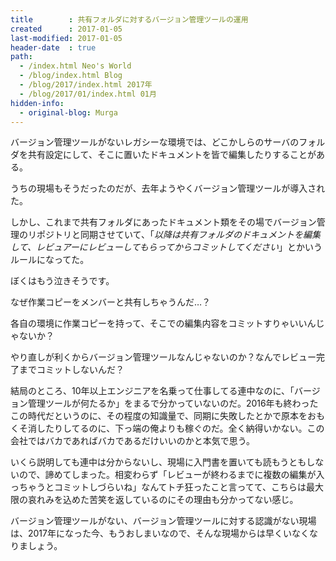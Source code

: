 ```yaml
---
title        : 共有フォルダに対するバージョン管理ツールの運用
created      : 2017-01-05
last-modified: 2017-01-05
header-date  : true
path:
  - /index.html Neo's World
  - /blog/index.html Blog
  - /blog/2017/index.html 2017年
  - /blog/2017/01/index.html 01月
hidden-info:
  - original-blog: Murga
---
```


バージョン管理ツールがないレガシーな環境では、どこかしらのサーバのフォルダを共有設定にして、そこに置いたドキュメントを皆で編集したりすることがある。

うちの現場もそうだったのだが、去年ようやくバージョン管理ツールが導入された。

しかし、これまで共有フォルダにあったドキュメント類をその場でバージョン管理のリポジトリと同期させていて、「_以降は共有フォルダのドキュメントを編集して、レビュアーにレビューしてもらってからコミットしてください_」とかいうルールになってた。

ぼくはもう泣きそうです。

なぜ作業コピーをメンバーと共有しちゃうんだ…？

各自の環境に作業コピーを持って、そこでの編集内容をコミットすりゃいいんじゃないか？

やり直しが利くからバージョン管理ツールなんじゃないのか？なんでレビュー完了までコミットしないんだ？

結局のところ、10年以上エンジニアを名乗って仕事してる連中なのに、「バージョン管理ツールが何たるか」をまるで分かっていないのだ。2016年も終わったこの時代だというのに、その程度の知識量で、同期に失敗したとかで原本をおもくそ消したりしてるのに、下っ端の俺よりも稼ぐのだ。全く納得いかない。この会社ではバカであればバカであるだけいいのかと本気で思う。

いくら説明しても連中は分からないし、現場に入門書を置いても読もうともしないので、諦めてしまった。相変わらず「レビューが終わるまでに複数の編集が入っちゃうとコミットしづらいね」なんてトチ狂ったこと言ってて、こちらは最大限の哀れみを込めた苦笑を返しているのにその理由も分かってない感じ。

バージョン管理ツールがない、バージョン管理ツールに対する認識がない現場は、2017年になった今、もうおしまいなので、そんな現場からは早くいなくなりましょう。
